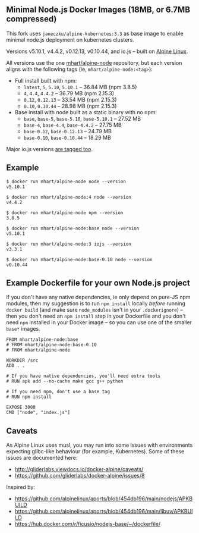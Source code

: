Minimal Node.js Docker Images (18MB, or 6.7MB compressed)
---------------------------------------------------------

This fork uses `janeczku/alpine-kubernetes:3.3` as base image to enable minimal
node.js deployment on kubernetes clusters.

Versions v5.10.1, v4.4.2, v0.12.13, v0.10.44, and io.js – built on [Alpine Linux](https://alpinelinux.org/).

All versions use the one [mhart/alpine-node](https://hub.docker.com/r/mhart/alpine-node/) repository,
but each version aligns with the following tags (ie, `mhart/alpine-node:<tag>`):

- Full install built with npm:
  - `latest`, `5`, `5.10`, `5.10.1` – 36.84 MB (npm 3.8.5)
  - `4`, `4.4`, `4.4.2` – 36.79 MB (npm 2.15.3)
  - `0.12`, `0.12.13` – 33.54 MB (npm 2.15.3)
  - `0.10`, `0.10.44` – 28.98 MB (npm 2.15.3)
- Base install with node built as a static binary with no npm:
  - `base`, `base-5`, `base-5.10`, `base-5.10.1` – 27.52 MB
  - `base-4`, `base-4.4`, `base-4.4.2` – 27.75 MB
  - `base-0.12`, `base-0.12.13` – 24.79 MB
  - `base-0.10`, `base-0.10.44` – 18.29 MB

Major io.js versions [are tagged too](https://hub.docker.com/r/mhart/alpine-node/tags/).

Example
-------

    $ docker run mhart/alpine-node node --version
    v5.10.1

    $ docker run mhart/alpine-node:4 node --version
    v4.4.2

    $ docker run mhart/alpine-node npm --version
    3.8.5

    $ docker run mhart/alpine-node:base node --version
    v5.10.1

    $ docker run mhart/alpine-node:3 iojs --version
    v3.3.1

    $ docker run mhart/alpine-node:base-0.10 node --version
    v0.10.44

Example Dockerfile for your own Node.js project
-----------------------------------------------

If you don't have any native dependencies, ie only depend on pure-JS npm
modules, then my suggestion is to run `npm install` locally *before* running
`docker build` (and make sure `node_modules` isn't in your `.dockerignore`) –
then you don't need an `npm install` step in your Dockerfile and you don't need
`npm` installed in your Docker image – so you can use one of the smaller
`base*` images.

    FROM mhart/alpine-node:base
    # FROM mhart/alpine-node:base-0.10
    # FROM mhart/alpine-node

    WORKDIR /src
    ADD . .

    # If you have native dependencies, you'll need extra tools
    # RUN apk add --no-cache make gcc g++ python

    # If you need npm, don't use a base tag
    # RUN npm install

    EXPOSE 3000
    CMD ["node", "index.js"]

Caveats
-------

As Alpine Linux uses musl, you may run into some issues with environments
expecting glibc-like behaviour (for example, Kubernetes). Some of these issues
are documented here:

- http://gliderlabs.viewdocs.io/docker-alpine/caveats/
- https://github.com/gliderlabs/docker-alpine/issues/8

Inspired by:

- https://github.com/alpinelinux/aports/blob/454db196/main/nodejs/APKBUILD
- https://github.com/alpinelinux/aports/blob/454db196/main/libuv/APKBUILD
- https://hub.docker.com/r/ficusio/nodejs-base/~/dockerfile/
